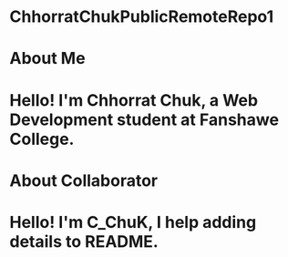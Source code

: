 # ChhorratChukPublicRemoteRepo1
# About Me
# Hello! I'm Chhorrat Chuk, a Web Development student at Fanshawe College.
# About Collaborator
# Hello! I'm C_ChuK, I help adding details to README.